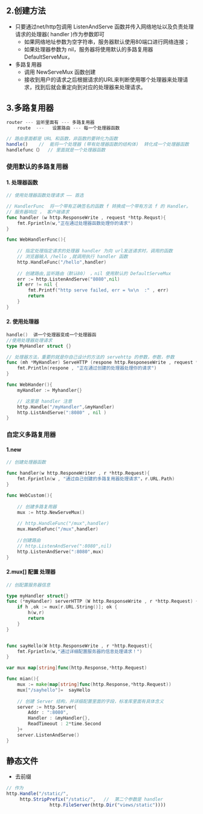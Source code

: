 ## 2.创建方法 

*    只要通过net/http包调用 ListenAndServe 函数并传入网络地址以及负责处理请求的处理器( handler )作为参数即可
     *    如果网络地址参数为空字符串，服务器默认使用80端口进行网络连接；
     *    如果处理器参数为 nil，服务器将使用默认的多路复用器 DefaultServeMux， 
*    多路复用器 
     *    调用 NewServeMux 函数创建 
     *    接收到用户的请求之后根据请求的URL来判断使用哪个处理器来处理请求，找到后就会重定向到对应的处理器来处理请求。 

## 3.多路复用器

```js
router --- 监听里面有 --- 多路复用器
	route  ---   设置路由 --- 每一个处理器函数

// 路由里面都是 URL 和函数，非函数的要转化为函数
handle()    //  能将一个处理器 (带有处理器函数的结构体)  转化成一个处理器函数
handlefunc（）  // 里面就是一个处理器函数
```



### 使用默认的多路复用器

#### 1.  处理器函数

```go
// 使用处理器函数处理请求 —— 首选

// HandlerFunc  将一个带有正确签名的函数 f 转换成一个带有方法 f 的 Handler。
// 服务器响应 ， 客户端请求
func handler (w http.ResponseWrite , request *http.Requst){
    fmt.Fprintln(w,"正在通过处理器函数处理你的请求")
}

func WebHandlerFunc(){
    
    // 指定处理指定请求的处理器 handler 为向 url发送请求时，调用的函数
    // 浏览器输入 /hello ,就调用执行 handler 函数
    http.HandleFunc("/hello",handler)
    
    // 创建路由,监听路由（默认80） ，nil 使用默认的 DefaultServeMux
    err := http.ListenAndServe("8080",nil)
    if err != nil {
        fmt.Printf("http serve failed, err = %v\n  :" , err)
        return
    }
}


```

####     2. 使用处理器

```go
handle()  讲一个处理器变成一个处理器函
//使用处理器处理请求
type MyHandler struct {}

// 处理器方法，重要的就是你自己设计的方法的 servehttp 的参数，参数，参数
func (mh *MyHandler) ServeHTTP (respone http.ResponeseWrite , request *http.Request){
    fmt.Println(respone , "正在通过创建的处理器处理你的请求")
}

func WebHander(){
    myHandler := Myhandler{}

    // 这里是 handler 注意
    http.Handle("/myHandler",&myHandler)
    http.ListAndServe(":8080" , nil )
}
```



### 自定义多路复用器

#### 1.new

```go
// 创建处理器函数

func handler(w http.ResponeWriter , r *http.Request){
    fmt.Fprintln(w , "通过自己创建的多路复用器处理请求"，r.URL.Path)
}

func WebCustom(){
    
    // 创建多路复用器
    mux := http.NewServeMux()
    
    // http.HandleFunc("/mux",handler)
    mux.HandleFunc("/mux",handler)
    
    //创建路由
    // http.ListenAndServe(":8080",nil)
    http.ListenAndServe(":8080",mux)
}
```



#### 2.mux[] 配置 处理器

```go
// 创配置服务器信息

type myHandler struct{}
func (*myHandler) serverHTTP (W http.ResponseWrite , r *http.Request) {
    if h ,ok := mux[r.URL.String()]; ok {
        h(w,r)
        return
    }
}


func sayHello(W http.ResponseWrite , r *http.Request){
    fmt.Fprintln(w,"通过详细配置服务器的信息处理请求！")
}

var mux map[string]func(http.Response,*http.Request)

func mian(){
    mux := make(map[string]func(http.Response,*http.Request))
    mux["/sayhello"]=  sayHello
    
    // 创建 Server 结构，并详细配置里面的字段，标准库里面有具体含义
    server := http.Server{
        Addr : ":8080",
        Handler : &myHandler{},
        ReadTimeout : 2*time.Second
    }+
    server.ListenAndServe()
}
```



## 静态文件

*   去前缀

```js
// 作为
http.Handle("/static/",
	 http.StripPrefix("/static/",   //  第二个参数是 handler
            	http.FileServer(http.Dir("views/static"))))
```

